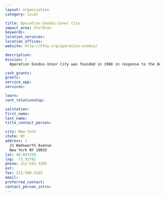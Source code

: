 ```yaml
---
layout: organization
category: local

title: Operation Exodus-Inner City
impact_area: Children
keywords: 
location_services: 
location_offices: 
website: http://hfny.org/operation-exodus/

description: 
mission: |
  Operation Exodus-Inner City was founded in 1988 in response to the desperate needs of children in Upper Manhattan. Located in Washington Heights, sixty children from kindergarten through high school participate in an after school tutoring program and Saturday mentoring program run by volunteers. The children are generally behind in their education and are beginning to display the negative effects of peer pressure in their lives.  Volunteers assist with programming, mentoring, and special events for students and their families.

cash_grants: 
grants: 
service_opp: 
services: 

learn: 
cont_relationship: 

salutation: 
first_name: 
last_name: 
title_contact_person: 

city: New York
state: NY
address: |
  21 Wadsworth Avenue     
  New York NY 10033
lat: 40.845359
lng: -73.93781
phone: 212-543-3305
ext: 
fax: 212-568-3165
email: 
preferred_contact: 
contact_person_intro: 
---
```

